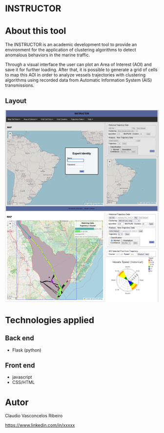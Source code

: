 # INSTRUCTOR 

# About this tool
The INSTRUCTOR is an academic development tool to provide an environment for the application of clustering algorithms to detect anomalous behaviors in the marine traffic.

Through a visual interface the user can plot an Area of Interest (AOI) and save it for further loading. After that, it is possible to generate a grid of cells to map this AOI in order to analyze vessels trajectories with clustering algorithms using recorded data from Automatic Information System (AIS) transmissions.

## Layout
<img src="https://github.com/ribeirocv/classifiertool/blob/main/Inicial%20page%20-%20Login%20dialogue%20box.png">
<img src="https://github.com/ribeirocv/classifiertool/blob/main/Screenshot%20Matching%20Cells%20Trajectory%206.png">

# Technologies applied
## Back end
- Flask (python)

## Front end
- javascript
- CSS/HTML


# Autor

Claudio Vasconcelos Ribeiro

https://www.linkedin.com/in/xxxxx
